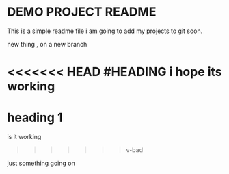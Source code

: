 # DEMO PROJECT README

This is a simple readme file
i am going to add my projects to git soon.

new thing , on a new branch

<<<<<<< HEAD
#HEADING
i hope its working
=======
# heading 1
is it working
>>>>>>> v-bad

just something going on
